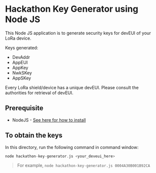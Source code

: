 # Hackathon Key Generator using Node JS

This Node JS application is to generate security keys for devEUI of your LoRa device. 

Keys generated:
* DevAddr
* AppEUI
* AppKey
* NwkSKey
* AppSKey

Every LoRa shield/device has a unique devEUI. Please consult the authorities for retrieval of devEUI.

## Prerequisite
* NodeJS - [See here for how to install](https://nodejs.org/en/)

## To obtain the keys

In this directory, run the following command in command window:
```c
node hackathon-key-generator.js <your_deveui_here>
```
> For example, `node hackathon-key-generator.js 0004A30B001B92CA`
